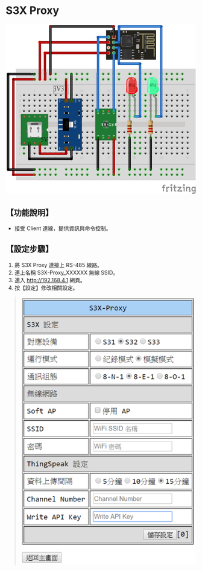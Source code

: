 S3X Proxy
=========

![S3X Proxy](S3X_Proxy.png)

【功能說明】
-----------
* 接受 Client 連線，提供資訊與命令控制。

【設定步驟】
-----------
1. 將 S3X Proxy 連接上 RS-485 線路。
2. 連上名稱 S3X-Proxy_XXXXXX 無線 SSID。
3. 連入 http://192.168.4.1 網頁。
4. 按【設定】修改相關設定。
> ![S3X_Proxy-設定](S3X_Proxy-設定.png)
